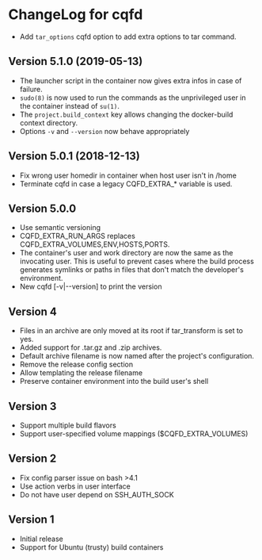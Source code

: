 # ChangeLog for cqfd

* Add `tar_options` cqfd option to add extra options to tar command.

## Version 5.1.0 (2019-05-13)

* The launcher script in the container now gives extra infos in
  case of failure.
* ``sudo(8)`` is now used to run the commands as the unprivileged user
  in the container instead of ``su(1)``.
* The ``project.build_context`` key allows changing the docker-build
  context directory.
* Options `-v` and `--version` now behave appropriately

## Version 5.0.1 (2018-12-13)

* Fix wrong user homedir in container when host user isn't in /home
* Terminate cqfd in case a legacy CQFD_EXTRA_* variable is used.

## Version 5.0.0

* Use semantic versioning
* CQFD_EXTRA_RUN_ARGS replaces CQFD_EXTRA_VOLUMES,ENV,HOSTS,PORTS.
* The container's user and work directory are now the same as the
  invocating user. This is useful to prevent cases where the build
  process generates symlinks or paths in files that don't match the
  developer's environment.
* New cqfd [-v|--version] to print the version

## Version 4

* Files in an archive are only moved at its root if tar_transform is set to yes.
* Added support for .tar.gz and .zip archives.
* Default archive filename is now named after the project's configuration.
* Remove the release config section
* Allow templating the release filename
* Preserve container environment into the build user's shell

## Version 3

* Support multiple build flavors
* Support user-specified volume mappings ($CQFD_EXTRA_VOLUMES)

## Version 2

* Fix config parser issue on bash >4.1
* Use action verbs in user interface
* Do not have user depend on SSH_AUTH_SOCK

## Version 1

* Initial release
* Support for Ubuntu (trusty) build containers

